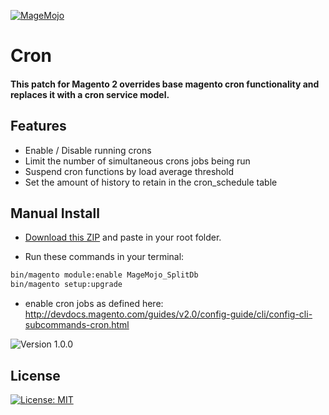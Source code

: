 [![MageMojo](https://magetalk.com/wp-content/uploads/2017/11/q7xJZaM5TImMN7mUIb0c.png)](https://magemojo.com/)

# Cron
#### This patch for Magento 2 overrides base magento cron functionality and replaces it with a cron service model.

## Features

- Enable / Disable running crons
- Limit the number of simultaneous crons jobs being run
- Suspend cron functions by load average threshold
- Set the amount of history to retain in the cron_schedule table

## Manual Install

- [Download this ZIP](https://github.com/magemojo/m2-ce-cron/archive/master.zip) and paste in your root folder.

- Run these commands in your terminal:

```bash
bin/magento module:enable MageMojo_SplitDb
bin/magento setup:upgrade
```
- enable cron jobs as defined here: http://devdocs.magento.com/guides/v2.0/config-guide/cli/config-cli-subcommands-cron.html

![Version 1.0.0](https://img.shields.io/badge/Version-1.0.0-green.svg)

## License
[![License: MIT](https://img.shields.io/badge/License-MIT-yellow.svg)](https://opensource.org/licenses/MIT)
